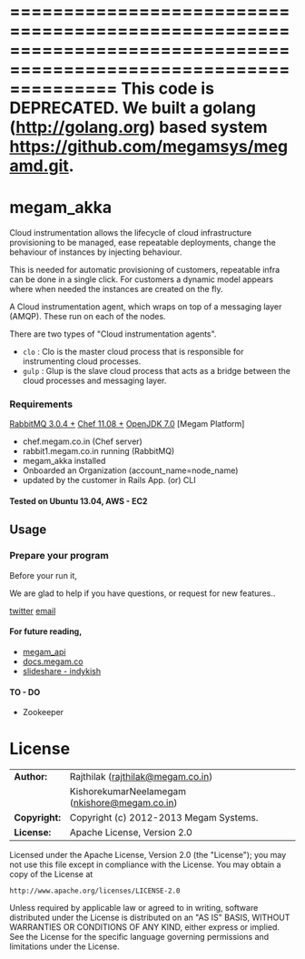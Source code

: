 ==================================================================================================================
This code is DEPRECATED. We built a golang (http://golang.org) based system https://github.com/megamsys/megamd.git.
==================================================================================================================



megam_akka
==========

Cloud instrumentation allows the lifecycle of cloud infrastructure provisioning to be managed, ease repeatable deployments, change the behaviour of instances by injecting behaviour. 

This is needed for automatic provisioning of customers, repeatable infra can be done in a single click. For customers a dynamic model appears where when needed the instances are created on the fly.

A Cloud instrumentation agent, which wraps on top of a messaging layer (AMQP). These run on each of the nodes.

There are two types of "Cloud instrumentation agents". 

* `clo`   : Clo is the master cloud process that is responsible for instrumenting cloud processes.
* `gulp`  : Glup is the slave cloud process that acts as a bridge between the cloud processes and messaging layer.


### Requirements

> 
[RabbitMQ 3.0.4 +](http://www.rabbitmq.com)
[Chef 11.08 +](http://opscode.com)
[OpenJDK 7.0](http://openjdk.java.net/install/index.html)
[Megam Platform]

* chef.megam.co.in  (Chef server) 
* rabbit1.megam.co.in running (RabbitMQ) 
* megam_akka installed 
* Onboarded an Organization (account_name=node_name)
* updated by the customer in Rails App. (or) CLI 


#### Tested on Ubuntu 13.04, AWS - EC2

## Usage




### Prepare your program

Before your run it,



   




We are glad to help if you have questions, or request for new features..

[twitter](http://twitter.com/indykish) [email](<rajthilak@megam.co.in>)

#### For future reading, 
* [megam_api](https:\\github.com\indykish\megam_api.git)
* [docs.megam.co](http:\\docs.megam.co)
* [slideshare - indykish](https:\\slideshare.net\indykish)


#### TO - DO

* Zookeeper

	
# License


|                      |                                          |
|:---------------------|:-----------------------------------------|
| **Author:**          | Rajthilak (<rajthilak@megam.co.in>)
|		       | KishorekumarNeelamegam (<nkishore@megam.co.in>)
| **Copyright:**       | Copyright (c) 2012-2013 Megam Systems.
| **License:**         | Apache License, Version 2.0

Licensed under the Apache License, Version 2.0 (the "License");
you may not use this file except in compliance with the License.
You may obtain a copy of the License at

    http://www.apache.org/licenses/LICENSE-2.0

Unless required by applicable law or agreed to in writing, software
distributed under the License is distributed on an "AS IS" BASIS,
WITHOUT WARRANTIES OR CONDITIONS OF ANY KIND, either express or implied.
See the License for the specific language governing permissions and
limitations under the License.
 
